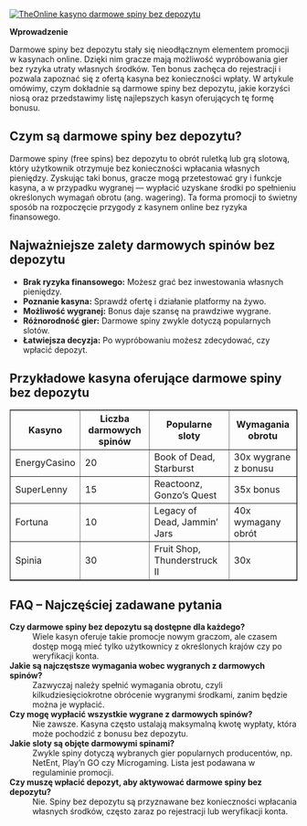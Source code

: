 [![TheOnline kasyno darmowe spiny bez depozytu](https://123-caf.pages.dev/gitsignup.png)](https://vrmoo.ru/Bt82HjjY)

<div>   <p><strong>Wprowadzenie</strong></p>   <p>Darmowe spiny bez depozytu stały się nieodłącznym elementem promocji w kasynach online. Dzięki nim gracze mają możliwość wypróbowania gier bez ryzyka utraty własnych środków. Ten bonus zachęca do rejestracji i pozwala zapoznać się z ofertą kasyna bez konieczności wpłaty. W artykule omówimy, czym dokładnie są darmowe spiny bez depozytu, jakie korzyści niosą oraz przedstawimy listę najlepszych kasyn oferujących tę formę bonusu.</p>      <h2>Czym są darmowe spiny bez depozytu?</h2>   <p>Darmowe spiny (free spins) bez depozytu to obrót ruletką lub grą slotową, który użytkownik otrzymuje bez konieczności wpłacania własnych pieniędzy. Zyskując taki bonus, gracze mogą przetestować gry i funkcje kasyna, a w przypadku wygranej — wypłacić uzyskane środki po spełnieniu określonych wymagań obrotu (ang. wagering). Ta forma promocji to świetny sposób na rozpoczęcie przygody z kasynem online bez ryzyka finansowego.</p>      <h2>Najważniejsze zalety darmowych spinów bez depozytu</h2>   <ul>   <li><strong>Brak ryzyka finansowego:</strong> Możesz grać bez inwestowania własnych pieniędzy.</li>   <li><strong>Poznanie kasyna:</strong> Sprawdź ofertę i działanie platformy na żywo.</li>   <li><strong>Możliwość wygranej:</strong> Bonus daje szansę na prawdziwe wygrane.</li>   <li><strong>Różnorodność gier:</strong> Darmowe spiny zwykle dotyczą popularnych slotów.</li>   <li><strong>Łatwiejsza decyzja:</strong> Po wypróbowaniu możesz zdecydować, czy wpłacić depozyt.</li>   </ul>      <h2>Przykładowe kasyna oferujące darmowe spiny bez depozytu</h2>   <table border="1" cellpadding="5" cellspacing="0">   <thead>   <tr>   <th>Kasyno</th>   <th>Liczba darmowych spinów</th>   <th>Popularne sloty</th>   <th>Wymagania obrotu</th>   </tr>   </thead>   <tbody>   <tr>   <td>EnergyCasino</td>   <td>20</td>   <td>Book of Dead, Starburst</td>   <td>30x wygrane z bonusu</td>   </tr>   <tr>   <td>SuperLenny</td>   <td>15</td>   <td>Reactoonz, Gonzo’s Quest</td>   <td>35x bonus</td>   </tr>   <tr>   <td>Fortuna</td>   <td>10</td>   <td>Legacy of Dead, Jammin’ Jars</td>   <td>40x wymagany obrót</td>   </tr>   <tr>   <td>Spinia</td>   <td>30</td>   <td>Fruit Shop, Thunderstruck II</td>   <td>30x</td>   </tr>   </tbody>   </table>      <h2>FAQ – Najczęściej zadawane pytania</h2>   <dl>   <dt><strong>Czy darmowe spiny bez depozytu są dostępne dla każdego?</strong></dt>   <dd>Wiele kasyn oferuje takie promocje nowym graczom, ale czasem dostęp mogą mieć tylko użytkownicy z określonych krajów czy po weryfikacji konta.</dd>      <dt><strong>Jakie są najczęstsze wymagania wobec wygranych z darmowych spinów?</strong></dt>   <dd>Zazwyczaj należy spełnić wymagania obrotu, czyli kilkudziesięciokrotne obrócenie wygranymi środkami, zanim będzie można je wypłacić.</dd>      <dt><strong>Czy mogę wypłacić wszystkie wygrane z darmowych spinów?</strong></dt>   <dd>Nie zawsze. Kasyna często ustalają maksymalną kwotę wypłaty, która może pochodzić z bonusu bez depozytu.</dd>      <dt><strong>Jakie sloty są objęte darmowymi spinami?</strong></dt>   <dd>Zwykle spiny dotyczą wybranych gier popularnych producentów, np. NetEnt, Play’n GO czy Microgaming. Lista jest podawana w regulaminie promocji.</dd>      <dt><strong>Czy muszę wpłacić depozyt, aby aktywować darmowe spiny bez depozytu?</strong></dt>   <dd>Nie. Spiny bez depozytu są przyznawane bez konieczności wpłacania własnych środków, często zaraz po rejestracji lub weryfikacji konta.</dd>   </dl>   </div>